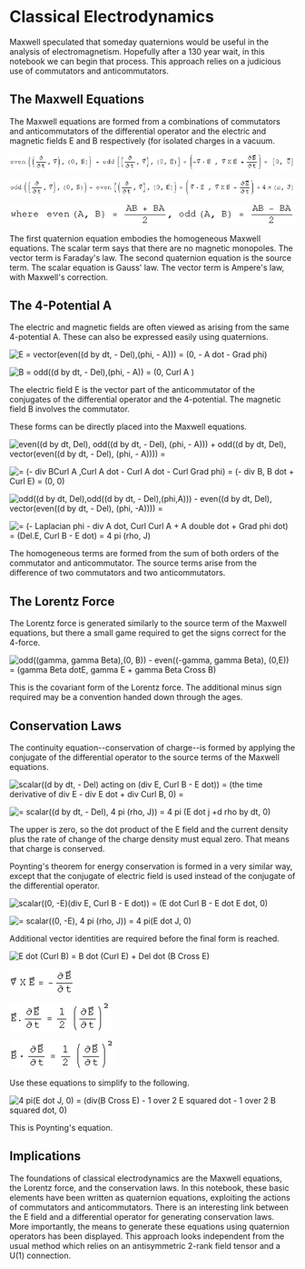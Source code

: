 #  Classical Electrodynamics

Maxwell speculated that someday quaternions would be useful in the analysis of
electromagnetism.  Hopefully after a 130 year wait, in this notebook we can
begin that process.  This approach relies on a judicious use of commutators
and anticommutators.

##  The Maxwell Equations

The Maxwell equations are formed from a combinations of commutators and
anticommutators of the differential operator and the electric and magnetic
fields E and B respectively (for isolated charges in a vacuum.

![even\(\(d by dt, Del\), \(0, B\)\) + odd\(\(d by dt, Del\), \(0, E\)\) = \(-div B,  Curl E + B dot\) = \(0, 0\)](../images/EM/Maxwell_equations/s_gr_1.gif)

![odd\(\(d by dt, Del\), \(0, B\)\) - even\(\(d by dt, Del\), \(0,E\)\) = \(div E ,  Curl  B - E dot\) = 4 pi \(rho, J\)](../images/EM/Maxwell_equations/s_gr_2.gif)

![where   even\(A, B\) = \(AB + BA\) , odd\(A, B\) = \(AB - BA\)](../images/EM/Maxwell_equations/s_gr_3.gif)

The first quaternion equation embodies the homogeneous Maxwell equations.  The
scalar term says that there are no magnetic monopoles.  The vector term is
Faraday's law.  The second quaternion equation is the source term.  The scalar
equation is Gauss' law.  The vector term is Ampere's law, with Maxwell's
correction.

##  The 4-Potential A

The electric and magnetic fields are often viewed as arising from the same
4-potential A.  These can also be expressed easily using quaternions.

![E = vector\(even\(\(d by dt, - Del\),\(phi, - A\)\)\) = \(0, - A dot - Grad
phi\)](../images/EM/Maxwell_equations/s_gr_4.gif)

![B = odd\(\(d by dt, - Del\),\(phi, - A\)\) = \(0,  Curl A
\)](../images/EM/Maxwell_equations/s_gr_5.gif)

The electric field E is the vector part of the anticommutator of the
conjugates of the differential operator and the 4-potential.  The magnetic
field B involves the commutator.

These forms can be directly placed into the Maxwell equations.

![even\(\(d by dt, Del\), odd\(\(d by dt, - Del\), \(phi, - A\)\)\) + odd\(\(d
by dt, Del\), vector\(even\(\(d by dt, - Del\), \(phi, - A\)\)\)\)
=](../images/EM/Maxwell_equations/s_gr_6.gif)

![= \(- div BCurl A ,Curl A dot - Curl A dot - Curl  Grad phi\) = \(- div B, B
dot +  Curl E\) = \(0, 0\)](../images/EM/Maxwell_equations/s_gr_7.gif)

![odd\(\(d by dt, Del\),odd\(\(d by dt, - Del\),\(phi,A\)\)\) - even\(\(d by
dt, Del\), vector\(even\(\(d by dt, - Del\), \(phi, -A\)\)\)\) =
](../images/EM/Maxwell_equations/s_gr_8.gif)

![= \(- Laplacian phi - div A dot,  Curl   Curl A  + A double dot + Grad phi
dot\) = \(Del.E,  Curl  B - E dot\) = 4 pi \(rho,
J\)](../images/EM/Maxwell_equations/s_gr_9.gif)

The homogeneous terms are formed from the sum of both orders of the commutator
and anticommutator.  The source terms arise from the difference of two
commutators and two anticommutators.

##  The Lorentz Force

The Lorentz force is generated similarly to the source term of the Maxwell
equations, but there a small game required to get the signs correct for the
4-force.

![odd\(\(gamma, gamma Beta\),\(0, B\)\) - even\(\(-gamma, gamma Beta\),
\(0,E\)\) = \(gamma Beta dotE, gamma E  + gamma Beta Cross
B\)](../images/EM/Maxwell_equations/s_gr_10.gif)

This is the covariant form of the Lorentz force.  The additional minus sign
required may be a convention handed down through the ages.

##  Conservation Laws

The continuity equation--conservation of charge--is formed by applying the
conjugate of the differential operator to the source terms of the Maxwell
equations.

![scalar\(\(d by dt, - Del\) acting on \(div E,  Curl  B - E dot\)\) =  \(the
time derivative of div E - div E dot + div Curl B, 0\)
=](../images/EM/Maxwell_equations/s_gr_11.gif)

![= scalar\(\(d by dt, - Del\), 4 pi \(rho, J\)\) = 4 pi \(E dot j +d rho by
dt, 0\)](../images/EM/Maxwell_equations/s_gr_12.gif)

The upper is zero, so the dot product of the E field and the current density
plus the rate of change of the charge density must equal zero.  That means
that charge is conserved.

Poynting's theorem for energy conservation is formed in a very similar way,
except that the conjugate of electric field is used instead of the conjugate
of the differential operator.

![scalar\(\(0, -E\)\(div E,  Curl  B - E dot\)\) = \(E dot Curl  B - E dot E
dot, 0\)](../images/EM/Maxwell_equations/s_gr_13.gif)

![= scalar\(\(0, -E\), 4 pi \(rho, J\)\) = 4 pi\(E dot J,
0\)](../images/EM/Maxwell_equations/s_gr_14.gif)

Additional vector identities are required before the final form is reached.

![E dot \(Curl  B\) =  B dot \(Curl E\) + Del dot \(B Cross
E\)](../images/EM/Maxwell_equations/s_gr_15.gif)

![Curl E = - B dot](../images/EM/Maxwell_equations/s_gr_16.gif)

![E dot E dot = 1 over 2 E squared  dot](../images/EM/Maxwell_equations/s_gr_17.gif)

![ B dot B dot = 1 over 2 B squared  dot](../images/EM/Maxwell_equations/s_gr_18.gif)

Use these equations to simplify to the following.

![4 pi\(E dot J, 0\) = \(div\(B Cross E\) - 1 over 2 E squared dot - 1 over 2
B squared dot, 0\)](../images/EM/Maxwell_equations/s_gr_19.gif)

This is Poynting's equation.

##  Implications

The foundations of classical electrodynamics are the Maxwell equations, the
Lorentz force, and the conservation laws.  In this notebook, these basic
elements have been written as quaternion equations, exploiting the actions of
commutators and anticommutators.  There is an interesting link between the E
field and a differential operator for generating conservation laws.  More
importantly, the means to generate these equations using quaternion operators
has been displayed.  This approach looks independent from the usual method
which relies on an antisymmetric 2-rank field tensor and a U(1) connection.

